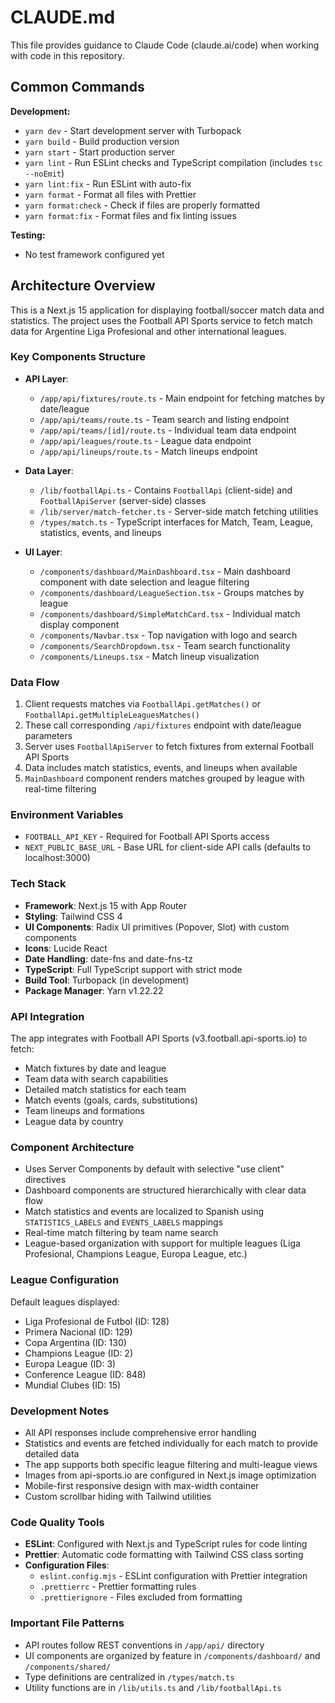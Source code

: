 # CLAUDE.md

This file provides guidance to Claude Code (claude.ai/code) when working with code in this repository.

## Common Commands

**Development:**

- `yarn dev` - Start development server with Turbopack
- `yarn build` - Build production version
- `yarn start` - Start production server
- `yarn lint` - Run ESLint checks and TypeScript compilation (includes `tsc --noEmit`)
- `yarn lint:fix` - Run ESLint with auto-fix
- `yarn format` - Format all files with Prettier
- `yarn format:check` - Check if files are properly formatted
- `yarn format:fix` - Format files and fix linting issues

**Testing:**

- No test framework configured yet

## Architecture Overview

This is a Next.js 15 application for displaying football/soccer match data and statistics. The project uses the Football API Sports service to fetch match data for Argentine Liga Profesional and other international leagues.

### Key Components Structure

- **API Layer**:
  - `/app/api/fixtures/route.ts` - Main endpoint for fetching matches by date/league
  - `/app/api/teams/route.ts` - Team search and listing endpoint
  - `/app/api/teams/[id]/route.ts` - Individual team data endpoint
  - `/app/api/leagues/route.ts` - League data endpoint
  - `/app/api/lineups/route.ts` - Match lineups endpoint

- **Data Layer**:
  - `/lib/footballApi.ts` - Contains `FootballApi` (client-side) and `FootballApiServer` (server-side) classes
  - `/lib/server/match-fetcher.ts` - Server-side match fetching utilities
  - `/types/match.ts` - TypeScript interfaces for Match, Team, League, statistics, events, and lineups

- **UI Layer**:
  - `/components/dashboard/MainDashboard.tsx` - Main dashboard component with date selection and league filtering
  - `/components/dashboard/LeagueSection.tsx` - Groups matches by league
  - `/components/dashboard/SimpleMatchCard.tsx` - Individual match display component
  - `/components/Navbar.tsx` - Top navigation with logo and search
  - `/components/SearchDropdown.tsx` - Team search functionality
  - `/components/Lineups.tsx` - Match lineup visualization

### Data Flow

1. Client requests matches via `FootballApi.getMatches()` or `FootballApi.getMultipleLeaguesMatches()`
2. These call corresponding `/api/fixtures` endpoint with date/league parameters
3. Server uses `FootballApiServer` to fetch fixtures from external Football API Sports
4. Data includes match statistics, events, and lineups when available
5. `MainDashboard` component renders matches grouped by league with real-time filtering

### Environment Variables

- `FOOTBALL_API_KEY` - Required for Football API Sports access
- `NEXT_PUBLIC_BASE_URL` - Base URL for client-side API calls (defaults to localhost:3000)

### Tech Stack

- **Framework**: Next.js 15 with App Router
- **Styling**: Tailwind CSS 4
- **UI Components**: Radix UI primitives (Popover, Slot) with custom components
- **Icons**: Lucide React
- **Date Handling**: date-fns and date-fns-tz
- **TypeScript**: Full TypeScript support with strict mode
- **Build Tool**: Turbopack (in development)
- **Package Manager**: Yarn v1.22.22

### API Integration

The app integrates with Football API Sports (v3.football.api-sports.io) to fetch:

- Match fixtures by date and league
- Team data with search capabilities
- Detailed match statistics for each team
- Match events (goals, cards, substitutions)
- Team lineups and formations
- League data by country

### Component Architecture

- Uses Server Components by default with selective "use client" directives
- Dashboard components are structured hierarchically with clear data flow
- Match statistics and events are localized to Spanish using `STATISTICS_LABELS` and `EVENTS_LABELS` mappings
- Real-time match filtering by team name search
- League-based organization with support for multiple leagues (Liga Profesional, Champions League, Europa League, etc.)

### League Configuration

Default leagues displayed:

- Liga Profesional de Futbol (ID: 128)
- Primera Nacional (ID: 129)
- Copa Argentina (ID: 130)
- Champions League (ID: 2)
- Europa League (ID: 3)
- Conference League (ID: 848)
- Mundial Clubes (ID: 15)

### Development Notes

- All API responses include comprehensive error handling
- Statistics and events are fetched individually for each match to provide detailed data
- The app supports both specific league filtering and multi-league views
- Images from api-sports.io are configured in Next.js image optimization
- Mobile-first responsive design with max-width container
- Custom scrollbar hiding with Tailwind utilities

### Code Quality Tools

- **ESLint**: Configured with Next.js and TypeScript rules for code linting
- **Prettier**: Automatic code formatting with Tailwind CSS class sorting
- **Configuration Files**:
  - `eslint.config.mjs` - ESLint configuration with Prettier integration
  - `.prettierrc` - Prettier formatting rules
  - `.prettierignore` - Files excluded from formatting

### Important File Patterns

- API routes follow REST conventions in `/app/api/` directory
- UI components are organized by feature in `/components/dashboard/` and `/components/shared/`
- Type definitions are centralized in `/types/match.ts`
- Utility functions are in `/lib/utils.ts` and `/lib/footballApi.ts`
